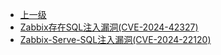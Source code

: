 * [上一级](docs/wy876_poc/)
* [Zabbix存在SQL注入漏洞(CVE-2024-42327)](docs/wy876_poc/Zabbix/Zabbix%E5%AD%98%E5%9C%A8SQL%E6%B3%A8%E5%85%A5%E6%BC%8F%E6%B4%9E%28CVE-2024-42327%29.md)
* [Zabbix-Serve-SQL注入漏洞(CVE-2024-22120)](docs/wy876_poc/Zabbix/Zabbix-Serve-SQL%E6%B3%A8%E5%85%A5%E6%BC%8F%E6%B4%9E%28CVE-2024-22120%29.md)
